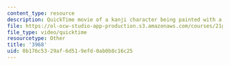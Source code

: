 ```yaml
---
content_type: resource
description: QuickTime movie of a kanji character being painted with a brush.
file: https://ol-ocw-studio-app-production.s3.amazonaws.com/courses/21g-504-japanese-iv-spring-2009/0b176c5329af6d519efd0ab0b8c16c25_3968.mov
file_type: video/quicktime
resourcetype: Other
title: '3968'
uid: 0b176c53-29af-6d51-9efd-0ab0b8c16c25
---
```

